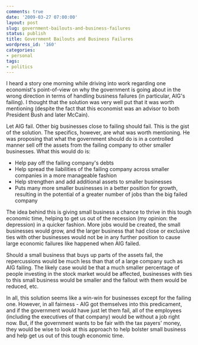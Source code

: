 ```yaml
---
comments: true
date: '2009-03-27 07:00:00'
layout: post
slug: government-bailouts-and-business-failures
status: publish
title: Government Bailouts and Business Failures
wordpress_id: '160'
categories:
- personal
tags:
- politics
---
```


I heard a story one morning while driving into work regarding one economist's point-of-view on why the government is going about in the wrong direction in terms of handling business failures (in particular, AIG's failing). I thought that the solution was very well put that it was worth mentioning (despite the fact that this economist was an advisor to both President Bush and later McCain). 
<!--more-->
Let AIG fail. Other big businesses close to failing should fail. This is the gist of the solution. The specifics, however, are what was worth mentioning. He was proposing that what the government should do is in a controlled manner sell off the assets from the failing company to other smaller businesses. What this would do is:
<ul><li>Help pay off the failing company's debts</li><li>Help spread the liabilities of the failing company across smaller companies in a more manageable fashion</li><li>Help strengthen and add additional assets to smaller businesses</li><li>Puts many more smaller businesses in a better position for growth, resulting in the potential of a greater number of jobs than the big failed company</li></ul>

The idea behind this is giving small business a chance to thrive in this tough economic time, helping to get us out of the recession (my opinion: the depression) in a quicker fashion. More jobs would be created, the small businesses would grow, and the larger business that had close or exclusive ties with other businesses would not be in any further position to cause large economic failures like happened when AIG failed. 

Should a small business that buys up parts of the assets fail, the repercussions would be much less than that of a large company such as AIG failing. The likely case would be that a much smaller percentage of people investing in the stock market would be affected, businesses with ties to this small business would be smaller and the fallout with them would be reduced, etc. 

In all, this solution seems like a win-win for businesses except for the failing one. However, in all fairness - AIG got themselves into this predicament, and if the government would have just let them fail, all of the employees (including the executives of that company) would be without a job right now. But, if the government wants to be fair with the tax payers' money, they would be wise to look at this approach to help bolster small business and help get us out of this tough economic time. 
